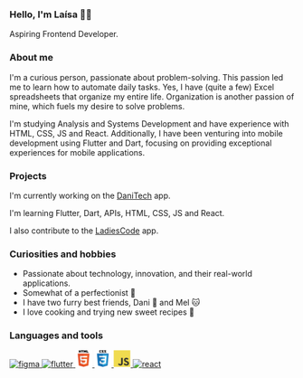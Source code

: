 ### Hello, I'm Laísa 🙋‍♀️

Aspiring Frontend Developer.


### About me

I'm a curious person, passionate about problem-solving. This passion led me to learn how to automate daily tasks. Yes, I have (quite a few) Excel spreadsheets that organize my entire life. Organization is another passion of mine, which fuels my desire to solve problems.

I'm studying Analysis and Systems Development and have experience with HTML, CSS, JS and React. Additionally, I have been venturing into mobile development using Flutter and Dart, focusing on providing exceptional experiences for mobile applications.

### Projects

I'm currently working on the [DaniTech](https://github.com/laisa-alves/ecommerce-app) app.

I'm learning Flutter, Dart, APIs, HTML, CSS, JS and React.

I also contribute to the [LadiesCode](https://github.com/ladiesCodeTech) app.


### Curiosities and hobbies

- Passionate about technology, innovation, and their real-world applications.
- Somewhat of a perfectionist 👀
- I have two furry best friends, Dani 🐶 and Mel 🐱
- I love cooking and trying new sweet recipes 🍪


### Languages and tools

<p align="left"> 
  <a href="https://www.figma.com/" target="_blank" rel="noreferrer"> 
    <img src="https://www.vectorlogo.zone/logos/figma/figma-icon.svg" alt="figma" width="30" height="30"/> </a> 

  <a href="https://flutter.dev" target="_blank" rel="noreferrer"> 
    <img src="https://www.vectorlogo.zone/logos/flutterio/flutterio-icon.svg" alt="flutter" width="30" height="30"/> </a> 
 
  <a href="https://www.w3.org/html/" target="_blank" rel="noreferrer"> 
    <img src="https://raw.githubusercontent.com/devicons/devicon/master/icons/html5/html5-original-wordmark.svg" alt="html5" width="30" height="30"/> </a> 
    
  <a href="https://www.w3schools.com/css/" target="_blank" rel="noreferrer"> 
    <img src="https://raw.githubusercontent.com/devicons/devicon/master/icons/css3/css3-original-wordmark.svg" alt="css3" width="30" height="30"/> </a> 
    
  <a href="https://developer.mozilla.org/en-US/docs/Web/JavaScript" target="_blank" rel="noreferrer"> 
    <img src="https://raw.githubusercontent.com/devicons/devicon/master/icons/javascript/javascript-original.svg" alt="javascript" width="30" height="30"/> </a> 
    
  <a href="https://react.dev" target="_blank" rel="noreferrer"> 
    <img src="https://www.vectorlogo.zone/logos/reactjs/reactjs-icon.svg" alt="react" width="30" height="30"/> </a> 
</p>

